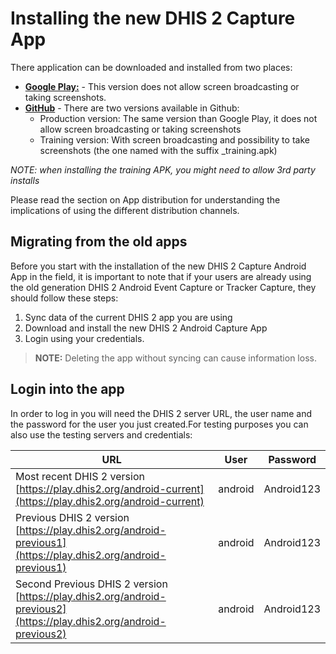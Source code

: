 # Installing the new DHIS 2 Capture App

There application can be downloaded and installed from two places:

- [**Google Play:**](https://play.google.com/store/apps/details?id=com.dhis2&hl=en_US) - This version does not allow screen broadcasting or taking screenshots.
- [**GitHub**](https://github.com/dhis2/dhis2-android-capture-app/releases) - There are two versions available in Github:
	- Production version: The same version than Google Play, it does not allow screen broadcasting or taking screenshots
	- Training version: With screen broadcasting and possibility to take screenshots (the one named with the suffix \_training.apk)

*NOTE: when installing the training APK, you might need to allow 3rd party installs*

Please read the section on App distribution for understanding the implications of using the different distribution channels.

## Migrating from the old apps

Before you start with the installation of the new DHIS 2 Capture Android App in the field, it is important to note that if your users are already using the old generation DHIS 2 Android Event Capture or Tracker Capture, they should follow these steps:

1. Sync data of the current DHIS 2 app you are using
2. Download and install the new DHIS 2 Android Capture App
3. Login using your credentials.

> **NOTE:**
> Deleting the app without syncing can cause information loss.

## Login into the app

In order to log in you will need the DHIS 2 server URL, the user name and the password for the user you just created.For testing purposes you can also use the testing servers and credentials:

| URL | User | Password |
| ------ | --- | --- |
| Most recent DHIS 2 version <br /> [https://play.dhis2.org/android-current](https://play.dhis2.org/android-current) | android | Android123 |
| Previous DHIS 2 version <br /> [https://play.dhis2.org/android-previous1](https://play.dhis2.org/android-previous1) | android | Android123 |
| Second Previous DHIS 2 version <br /> [https://play.dhis2.org/android-previous2](https://play.dhis2.org/android-previous2) | android | Android123 |
